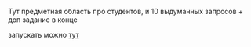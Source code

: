Тут предметная область про студентов, и 10 выдуманных запросов + доп задание в конце

запускать можно [тут](https://console.neo4j.org)
